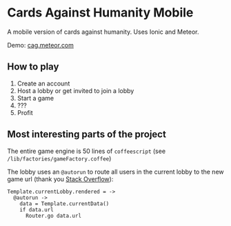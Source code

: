 # Cards Against Humanity Mobile
A mobile version of cards against humanity. Uses Ionic and Meteor.

Demo: [cag.meteor.com](http://cag.meteor.com)

## How to play

1. Create an account
2. Host a lobby or get invited to join a lobby
3. Start a game
4. ???
5. Profit

## Most interesting parts of the project

The entire game engine is 50 lines of `coffeescript` (see `/lib/factories/gameFactory.coffee`)

The lobby uses an `@autorun` to route all users in the current lobby to the new game url (thank you [Stack Overflow](http://stackoverflow.com/questions/28417668/meteor-1-0-hosting-a-lobby-and-redirecting-other-users)):

```
Template.currentLobby.rendered = ->
  @autorun ->
    data = Template.currentData()
    if data.url
      Router.go data.url
```

